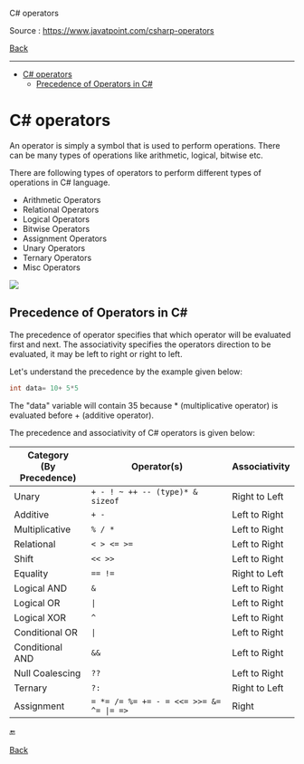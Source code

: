 
C# operators

Source : https://www.javatpoint.com/csharp-operators

[Back](../readme.md)

---

- [C# operators](#c-operators)
  - [Precedence of Operators in C#](#precedence-of-operators-in-c)


# C# operators

An operator is simply a symbol that is used to perform operations. There can be many types of operations like arithmetic, logical, bitwise etc.

There are following types of operators to perform different types of operations in C# language.

- Arithmetic Operators
- Relational Operators
- Logical Operators
- Bitwise Operators
- Assignment Operators
- Unary Operators
- Ternary Operators
- Misc Operators

![](https://images.javatpoint.com/csharp/images/csharp-operators1.png)

## Precedence of Operators in C#

The precedence of operator specifies that which operator will be evaluated first and next. The associativity specifies the operators direction to be evaluated, it may be left to right or right to left.

Let's understand the precedence by the example given below:

```cs
int data= 10+ 5*5  

```

The "data" variable will contain 35 because * (multiplicative operator) is evaluated before + (additive operator).

The precedence and associativity of C# operators is given below:

Category<br/>(By Precedence) | Operator(s)                              | Associativity
-----------------------------|------------------------------------------|--------------
Unary                        | `+ - ! ~ ++ -- (type)* & sizeof`         | Right to Left
Additive                     | `+ -`                                    | Left to Right
Multiplicative               | `% / *`                                  | Left to Right
Relational                   | `< > <= >=`                              | Left to Right
Shift                        | `<< >>`                                  | Left to Right
Equality                     | `== !=`                                  | Right to Left
Logical AND                  | `&`                                      | Left to Right
Logical OR                   | `\|`                                     | Left to Right
Logical XOR                  | `^`                                      | Left to Right
Conditional OR               | `\|`                                     | Left to Right
Conditional AND              | `&&`                                     | Left to Right
Null Coalescing              | `??`                                     | Left to Right
Ternary                      | `?:`                                     | Right to Left
Assignment                   | `= *= /= %= += - = <<= >>= &= ^= \|= =>` | Right

🔚

[Back](../readme.md)